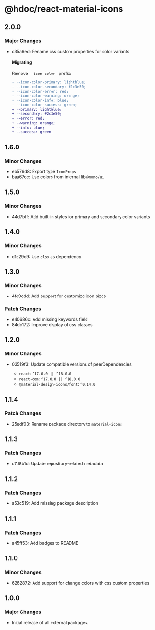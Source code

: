 # @hdoc/react-material-icons

## 2.0.0

### Major Changes

- c35a6ed: Rename css custom properties for color variants

  #### Migrating

  Remove `--icon-color-` prefix:

  ```diff
  - --icon-color-primary: lightblue;
  - --icon-color-secondary: #2c3e50;
  - --icon-color-error: red;
  - --icon-color-warning: orange;
  - --icon-color-info: blue;
  - --icon-color-success: green;
  + --primary: lightblue;
  + --secondary: #2c3e50;
  + --error: red;
  + --warning: orange;
  + --info: blue;
  + --success: green;
  ```

## 1.6.0

### Minor Changes

- eb576d8: Export type `IconProps`
- baa67cc: Use colors from internal lib `@mono/ui`

## 1.5.0

### Minor Changes

- 44d7bff: Add built-in styles for primary and secondary color variants

## 1.4.0

### Minor Changes

- d1e29c9: Use `clsx` as dependency

## 1.3.0

### Minor Changes

- 4fe9cdd: Add support for customize icon sizes

### Patch Changes

- e40686c: Add missing keywords field
- 84dc172: Improve display of css classes

## 1.2.0

### Minor Changes

- 03519f3: Update compatible versions of peerDependencies

  - `react`: `^17.0.0 || ^18.0.0`
  - `react-dom`: `^17.0.0 || ^18.0.0`
  - `@material-design-icons/font`: `^0.14.0`

## 1.1.4

### Patch Changes

- 25edf03: Rename package directory to `material-icons`

## 1.1.3

### Patch Changes

- c7d8b1d: Update repository-related metadata

## 1.1.2

### Patch Changes

- a53c519: Add missing package description

## 1.1.1

### Patch Changes

- a45ff53: Add badges to README

## 1.1.0

### Minor Changes

- 6262872: Add support for change colors with css custom properties

## 1.0.0

### Major Changes

- Initial release of all external packages.
